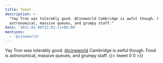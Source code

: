 ```yaml
---
title: Tweet
description: >-
  "Yay Tron was tolerably good. @Cineworld Cambridge is awful though. Food is
  astronomical, massive queues, and grumpy staff."
date: '2011-01-08T22:01:11+00:00'
mentions:
  - '@cineworld'
---
```

Yay Tron was tolerably good. [@cineworld](https://twitter.com/@cineworld) Cambridge is awful though. Food is astronomical, massive queues, and grumpy staff.
      {{< tweet 0 0 >}}
    
